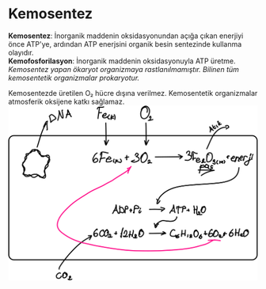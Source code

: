 # Kemosentez
**Kemosentez**: İnorganik maddenin oksidasyonundan açığa çıkan enerjiyi önce ATP'ye, ardından ATP enerjsini organik besin sentezinde kullanma olayıdır.\
**Kemofosforilasyon**: İnorganik maddenin oksidasyonuyla ATP üretme.\
*Kemosentez yapan ökaryot organizmaya rastlanılmamıştır. Bilinen tüm kemosentetik organizmalar prokaryotur.*

Kemosentezde üretilen O₂ hücre dışına verilmez. Kemosentetik organizmalar atmosferik oksijene katkı sağlamaz.\
![kemosentez](img/kemosentez.svg) 
